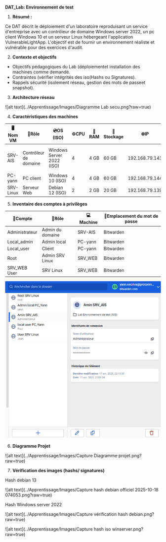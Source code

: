  **DAT_Lab: Environnement de test**

1. **Résumé :**

Ce DAT décrit le déploiement d'un laboratoire reproduisant un service d'entreprise avec un contrôleur de domaine Windows server 2022, un pc client Windows 10 et un serveur Linux hébergeant l'application VulnerableLightApp. L'objectif est de fournir un environnement réaliste et vulnérable pour des exercices d'audit.

2. **Contexte et objectifs**

* Objectifs pédagogiques du Lab (déploiementet installation des machines comme demandé.
* Contraintes (vérifier intégrités des iso(Hashs ou Signatures).
* Rappels sécurité (isolement réseau, gestion des mots de passeet snapshot).

3. **Architecture réseau**

![alt text](../Apprentissage/Images/Diagramme Lab secu.png?raw=true)


4. **Caractéristiques des machines**

| 🖥️**Nom VM** | 🧩**Rôle**      | 💿**OS (ISO)**      | ⚙️**CPU** | 🧠**RAM** | 💾**Stockage** | 🌐**IP** | 📝**Notes**                        |
| -------------------- | ---------------------- | ------------------------- | ----------------- | --------------- | -------------------- | -------------- | ---------------------------------------- |
| SRV-AIS              | Contrôleur de domaine | Windows Server 2022 (ISO) | 4                 | 4 GB            | 60 GB                | 192.168.79.143 | AD, DNS, DHCP, WINRM, SMB, RDP, BADBLOOD |
| PC-yann              | PC client              | Windows 10 (ISO)          | 4                 | 4 GB            | 60 GB                | 192.168.79.144 | Joins AD                                 |
| SRV-Linux            | Serveur Web            | Debian 12 (ISO)           | 2                 | 2 GB            | 20 GB                | 192.168.79.139 | WEB-VLA, SSH                             |

5. **Inventaire des comptes à privilèges**

| 👤**Compte** | 🧩**Rôle** | 💻**Machine** | 🔐**Emplacement du mot de passe** |
| ------------------ | ----------------- | ------------------- | --------------------------------------- |
| Administrateur     | Admin du domaine  | SRV-AIS             | Bitwarden                               |
| Local_admin        | Admin local       | PC-yann             | Bitwarden                               |
| Local_user         | Client            | PC-yann             | Bitwarden                               |
| Root               | Admin SRV Linux   | SRV_WEB             | Bitwarden                               |
| SRV_WEB User       | SRV Linux         | SRV_WEB             | Bitwarden                               |

![alt text](../Apprentissage/Images/Bitwarden.png?raw=true)

6. **Diagramme Projet**

![alt text](../Apprentissage/Images/Capture Diagramme projet.png?raw=true)

7. **Vérification des images (hashs/ signatures)**

Hash debian 13

![alt text](../Apprentissage/Images/Capture hash debian officiel 2025-10-18 074053.png?raw=true)

Hash Windows server 2022

![alt text](../Apprentissage/Images/Capture vérification hash debian.png?raw=true)

![alt text](../Apprentissage/Images/Capture hash iso winserver.png?raw=true)
